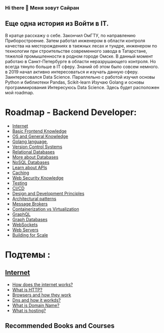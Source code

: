 ### Hi there 👋 Меня зовут Сайран


## Еще одна история из Войти в IT.
В кратце расскажу о себе.
Закончил ОмГТУ, по направлению Приборостроение. Затем работал инженером в области контроля качества на месторождениях в таежных лесах и тундре, инженером по технологии при строительстве современного завода в Татарстане, тяжелой промышленности в родном городе Омске. В данный момент работаю в Санкт-Петербурге в области неразрушающего контроля.
Но всегда тянуло больше в IT сферу. Знаний об этом было совсем немного. в 2019 начал активно интересоваться и изучать данную сферу. Заинтересовался Data Science.
Параллельно с работой изучил основы Python и библиотеки Pandas, Scikit-learn
 Изучаю Golang и основы программирования
 Интересуюсь Data Science. 
Здесь будет расположен мой roadmap.


  
  
  
  # Roadmap - Backend Developer:
- [Internet](sections/01-Internet.md)
- [Basic Frontend Knowledge](sections/02-BasicFrontendKnowledge.md)
- [OS and General Knowledge](sections/03-OSandGeneralKnowledge.md)
- [Golang language](sections/04-Golanglanguage.md)‚
- [Version Control Systems](sections/05-VersionControlSystems.md)
- [Relational Databases](sections/06-RelationalDatabases.md)
- [More about Databases](sections/07-MoreAboutDatabases.md)
- [NoSQL Databases](sections/08-NoSQLDatabases.md)
- [Learn about APIs](sections/09-LearnAboutAPIs.md)
- [Caching](sections/10-Caching.md)
- [Web Security Knowledge](sections/11-WebSecurityKnowledge.md)
- [Testing](sections/12-Testing.md)
- [CI/CD](sections/13-CICD.md)
- [Design and Development Principles](sections/14-DesignAndDevelopmentPrinciples.md)
- [Architectural patterns](sections/15-ArchitecturalPatterns.md)
- [Message Brokers](sections/16-MessageBrokers.md)
- [Containerization vs Virtualization](sections/17-ContainerizationVsVirtualization.md)
- [GraphQL](sections/18-GraphQL.md)
- [Graph Databases](sections/19-GraphDatabases.md)
- [WebSockets](sections/20-GraphQL.md)
- [Web Servers](sections/21-WebServers.md)
- [Building for Scale](sections/22-BuildingForScale.md)

# Подтемы :
##  [Internet](sections/01-Internet.md)
- [How does the internet works?](sections/01-Internet.md#How_does_the_internet_works)
- [What is HTTP?](sections/01-Internet.md#HTTP)
- [Browsers and how they work](sections/01-Internet.md#Browsers)
- [Dns and how it workds?](sections/01-Internet.md#DNS)
- [What is Domain Name?](sections/01-Internet.md#Domain)
- [What is hosting?](sections/01-Internet.md#Hosting)


## Recommended Books and Courses

